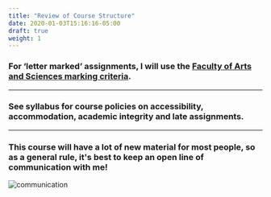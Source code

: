```yaml
---
title: "Review of Course Structure"
date: 2020-01-03T15:16:16-05:00
draft: true
weight: 1
---
```


### For ‘letter marked’ assignments, I will use the [Faculty of Arts and Sciences marking criteria](https://teaching.artsci.utoronto.ca/teachinginas/academichandbook-jitreminders/#finalcourse).

---

### See syllabus for course policies on accessibility, accommodation, academic integrity and late assignments.

---
### This course will have a lot of new material for most people, so as a general rule, it's best to keep an open line of communication with me!

![communication](https://tenor.com/vG58.gif)
